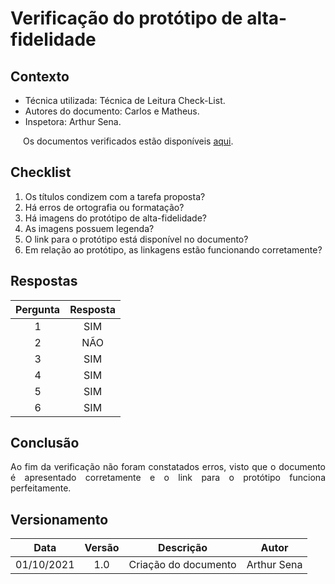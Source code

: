 # Verificação do protótipo de alta-fidelidade

## Contexto

- Técnica utilizada: Técnica de Leitura Check-List.
- Autores do documento: Carlos e Matheus.
- Inspetora: Arthur Sena.

<p style="text-align: justify; text-indent: 20px;">Os documentos verificados estão disponíveis <a href="https://interacao-humano-computador.github.io/2021.1-Detran-DF/designAvaliacaoDesenvolvimento/nivel3/prototipoDeAltaFidelidade/">aqui</a>.</p>

## Checklist

1. Os títulos condizem com a tarefa proposta?
2. Há erros de ortografia ou formatação?
3. Há imagens do protótipo de alta-fidelidade?
4. As imagens possuem legenda?
5. O link para o protótipo está disponível no documento?
6. Em relação ao protótipo, as linkagens estão funcionando corretamente?

## Respostas

| Pergunta | Resposta |
|:-:|:-:
| 1 | SIM |
| 2 | NÃO |
| 3 | SIM |
| 4 | SIM |
| 5 | SIM |
| 6 | SIM |

## Conclusão

<p align = "justify">Ao fim da verificação não foram constatados erros, visto que o documento é apresentado corretamente e o link para o protótipo funciona perfeitamente.</p>

## Versionamento

| Data | Versão | Descrição | Autor |
|:-:|:-:|:-:|:-:|
| 01/10/2021 | 1.0 | Criação do documento | Arthur Sena |